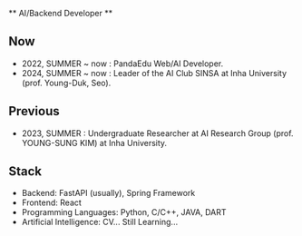 ** AI/Backend Developer **

<!--
**jhchoi03/jhchoi03** is a ✨ _special_ ✨ repository because its `README.md` (this file) appears on your GitHub profile.

Here are some ideas to get you started:

- 🔭 I’m currently working on ...
- 🌱 I’m currently learning ...
- 👯 I’m looking to collaborate on ...
- 🤔 I’m looking for help with ...
- 💬 Ask me about ...
- 📫 How to reach me: ...
- 😄 Pronouns: ...
- ⚡ Fun fact: ...
-->

## Now
- 2022, SUMMER ~ now : PandaEdu Web/AI Developer.
- 2024, SUMMER ~ now : Leader of the AI Club SINSA at Inha University (prof. Young-Duk, Seo).

## Previous
- 2023, SUMMER : Undergraduate Researcher at AI Research Group (prof. YOUNG-SUNG KIM) at Inha University.


## Stack
- Backend: FastAPI (usually), Spring Framework
- Frontend: React
- Programming Languages: Python, C/C++, JAVA, DART
- Artificial Intelligence: CV... Still Learning... 

